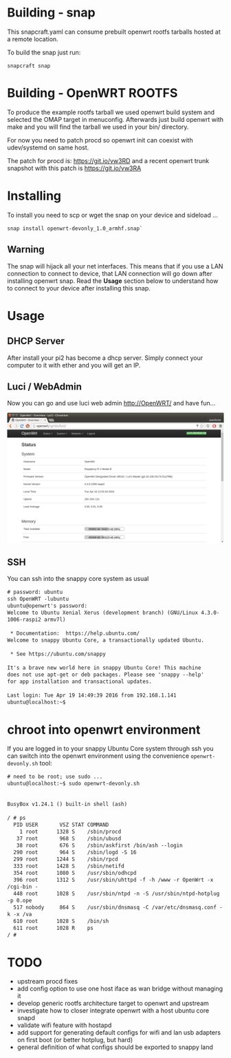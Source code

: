 # Building - snap

This snapcraft.yaml can consume prebuilt openwrt rootfs tarballs hosted at a remote location.

To build the snap just run:

```
snapcraft snap
```

# Building - OpenWRT ROOTFS

To produce the example rootfs tarball we used openwrt build system and selected the OMAP target in menuconfig. Afterwards just build openwrt with make and you will
find the tarball we used in your bin/ directory.

For now you need to patch procd so openwrt init can coexist with udev/systemd on same host.

The patch for procd is: <https://git.io/vw3RD> and a recent openwrt trunk snapshot with this patch is <https://git.io/vw3RA>

# Installing

To install you need to scp or wget the snap on your device and sideload ...

```
snap install openwrt-devonly_1.0_armhf.snap`
```

## Warning

The snap will hijack all your net interfaces. This means that if you use a LAN
connection to connect to device, that LAN connection will go down after
installing openwrt snap. Read the **Usage** section below to understand how to
connect to your device after installing this snap.

# Usage

## DHCP Server

After install your pi2 has become a dhcp server. Simply connect your computer to it with ether and you will get an IP.

## Luci / WebAdmin

Now you can go and use luci web admin <http://OpenWRT/> and have fun...

![alt text](https://github.com/asac/openwrt-snap/raw/master/openwrt-luci-snap.png "Luci on snappy Core")

## SSH

You can ssh into the snappy core system as usual

```
# password: ubuntu
ssh OpenWRT -lubuntu
ubuntu@openwrt's password: 
Welcome to Ubuntu Xenial Xerus (development branch) (GNU/Linux 4.3.0-1006-raspi2 armv7l)

 * Documentation:  https://help.ubuntu.com/
Welcome to snappy Ubuntu Core, a transactionally updated Ubuntu.

 * See https://ubuntu.com/snappy

It's a brave new world here in snappy Ubuntu Core! This machine
does not use apt-get or deb packages. Please see 'snappy --help'
for app installation and transactional updates.

Last login: Tue Apr 19 14:49:39 2016 from 192.168.1.141
ubuntu@localhost:~$
```

# chroot into openwrt environment

If you are logged in to your snappy Ubuntu Core system through ssh you can switch into the openwrt environment using the convenience `openwrt-devonly.sh` tool:

```
# need to be root; use sudo ...
ubuntu@localhost:~$ sudo openwrt-devonly.sh 


BusyBox v1.24.1 () built-in shell (ash)

/ # ps
  PID USER       VSZ STAT COMMAND
    1 root      1328 S    /sbin/procd
   37 root       968 S    /sbin/ubusd
   38 root       676 S    /sbin/askfirst /bin/ash --login
  290 root       964 S    /sbin/logd -S 16
  299 root      1244 S    /sbin/rpcd
  333 root      1428 S    /sbin/netifd
  354 root      1080 S    /usr/sbin/odhcpd
  396 root      1312 S    /usr/sbin/uhttpd -f -h /www -r OpenWrt -x /cgi-bin -
  448 root      1028 S    /usr/sbin/ntpd -n -S /usr/sbin/ntpd-hotplug -p 0.ope
  517 nobody     864 S    /usr/sbin/dnsmasq -C /var/etc/dnsmasq.conf -k -x /va
  610 root      1028 S    /bin/sh
  611 root      1028 R    ps
/ # 
```

# TODO
* upstream procd fixes
* add config option to use one host iface as wan bridge without managing it
* develop generic rootfs architecture target to openwrt and upstream
* investigate how to closer integrate openwrt with a host ubuntu core snapd
* validate wifi feature with hostapd
* add support for generating default configs for wifi and lan usb adapters on first boot (or better hotplug, but hard)
* general definition of what configs should be exported to snappy land

